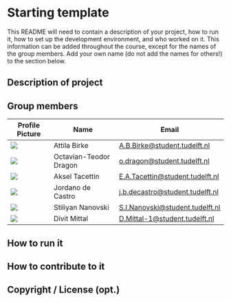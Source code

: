 # Starting template

This README will need to contain a description of your project, how to run it, how to set up the development environment, and who worked on it.
This information can be added throughout the course, except for the names of the group members.
Add your own name (do not add the names for others!) to the section below.

## Description of project

## Group members

| Profile Picture | Name | Email |
|---|---|---|
| ![](https://eu.ui-avatars.com/api/?name=Attila+Birke&length=4&size=50&color=DDD&background=777&font-size=0.325) | Attila Birke | A.B.Birke@student.tudelft.nl |
| ![](https://eu.ui-avatars.com/api/?name=Octavian-Teodor+Dragon&length=4&size=50&color=DDD&background=777&font-size=0.325) | Octavian-Teodor Dragon | o.dragon@student.tudelft.nl |
| ![](https://eu.ui-avatars.com/api/?name=Aksel+Tacettin&length=2&size=50&color=FFF&background=FFC0CB&font-size=0.325) | Aksel Tacettin | E.A.Tacettin@student.tudelft.nl |
| ![](https://eu.ui-avatars.com/api/?name=Jordano+decastro&length=2&size=50&color=FF0&background=FFCCB&font-size=0.325) | Jordano de Castro | j.b.decastro@student.tudelft.nl |
| ![](https://eu.ui-avatars.com/api/?name=Stiliyan+Nanovski&length=2&size=50&color=FFF&background=FFC0CB&font-size=0.325) | Stiliyan Nanovski | S.I.Nanovski@student.tudelft.nl |
| ![](https://eu.ui-avatars.com/api/?name=Divit+Mittal&length=2&size=50&color=FFF&background=FFC0CB&font-size=0.325) | Divit Mittal | D.Mittal-1@student.tudelft.nl |

<!-- Instructions (remove once assignment has been completed -->
<!-- - Add (only!) your own name to the table above (use Markdown formatting) -->
<!-- - Mention your *student* email address -->
<!-- - Preferably add a recognizable photo, otherwise add your GitLab photo -->
<!-- - (please make sure the photos have the same size) -->

## How to run it

## How to contribute to it

## Copyright / License (opt.)
